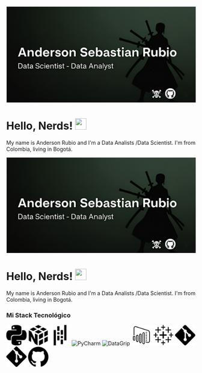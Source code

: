 <!-- More info, tips and tricks for making GitHub Profile README can be found in my article at https://towardsdatascience.com/build-a-stunning-readme-for-your-github-profile-9b80434fe5d7 -->

![Header](https://raw.githubusercontent.com/hamtras591/assets/refs/heads/main/Portada%20GitHub.svg "Header")

# Hello, Nerds! <img src="https://raw.githubusercontent.com/MartinHeinz/MartinHeinz/master/wave.gif" width="30px" height="30px" />

My name is Anderson Rubio and I'm a Data Analists /Data Scientist. I'm from Colombia, living in Bogotá.


![Header](https://raw.githubusercontent.com/hamtras591/assets/refs/heads/main/Portada%20GitHub.svg "Header")

# Hello, Nerds! <img src="https://raw.githubusercontent.com/MartinHeinz/MartinHeinz/master/wave.gif" width="30px" height="30px" />

My name is Anderson Rubio and I'm a Data Analists /Data Scientist. I'm from Colombia, living in Bogotá.

<!--
**hamtras591/hamtras591** is a ✨ _special_ ✨ repository because its `README.md` (this file) appears on your GitHub profile.

Here are some ideas to get you started:

- 🔭 I’m currently working on ...
- 🌱 I’m currently learning ...
- 👯 I’m looking to collaborate on ...
- 🤔 I’m looking for help with ...
- 💬 Ask me about ...
- 📫 How to reach me: ...
- 😄 Pronouns: ...
- ⚡ Fun fact: ...
-->

<h3>Mi Stack Tecnológico</h3>
<p align="left">
  <img src="https://raw.githubusercontent.com/hamtras591/assets/refs/heads/main/Python_logo.svg" alt="Python" width="54" height="54" />
  <img src="https://raw.githubusercontent.com/hamtras591/assets/refs/heads/main/numpy.svg" alt="Numpy" width="54" height="54" />
  <img src="https://raw.githubusercontent.com/hamtras591/assets/refs/heads/main/pandas.svg" alt="Pandas" width="54" height="54" />
  <img src="https://raw.githubusercontent.com/simple-icons/simple-icons/develop/icons/pycharm.svg" alt="PyCharm" width="54" height="54" />
  <img src="https://raw.githubusercontent.com/simple-icons/simple-icons/develop/icons/datagrip.svg" alt="DataGrip" width="54" height="54" />
  <img src="https://raw.githubusercontent.com/hamtras591/assets/refs/heads/main/Power%20BI%20Logo.svg" alt="Power BI" width="54" height="54" />
  <img src="https://raw.githubusercontent.com/hamtras591/assets/refs/heads/main/Tableau.svg" alt="Tableau" width="54" height="54" />
  <img src="https://raw.githubusercontent.com/hamtras591/assets/main/git_logo_black.svg#gh-light-mode-only" alt="Git_black" width="54" height="54" />
  <img src="https://raw.githubusercontent.com/hamtras591/assets/main/git_logo_white.svg#gh-dark-mode-only" alt="Git_white" width="54" height="54" />
  <img src="https://raw.githubusercontent.com/hamtras591/assets/refs/heads/main/github.svg" alt="GitHub" width="54" height="54" />

</p>

